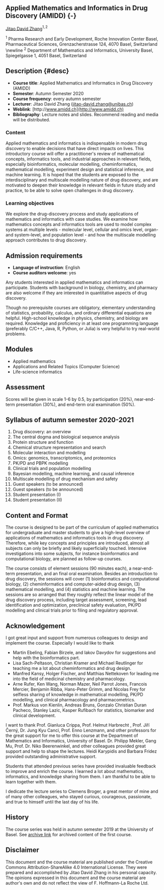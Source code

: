 ## Applied Mathematics and Informatics in Drug Discovery (AMIDD) {-}

[Jitao David Zhang](mailto:jitao_david.zhang@roche.com)$^{1,2}$

$^{1}$ Pharma Research and Early Development, Roche Innovation Center Basel, Pharmaceutical Sciences, Grenzacherstrasse 124, 4070 Basel, Switzerland \newline
$^{2}$ Department of Mathematics and Informatics, University Basel, Spiegelgasse 1, 4051 Basel, Switzerland


## Description {#desc}

* **Course title**: Applied Mathematics and Informatics in Drug Discovery (AMIDD)
* **Semester**: Autumn Semester 2020
* **Course frequency**: every autumn semester
* **Lecturer**: Jitao David Zhang (jitao-david.zhang@unibas.ch)
* **Weblink**: [http:\/\/www.amidd.ch](http://www.amidd.ch)
* **Bibliography**: Lecture notes and slides. Recommend reading and media will be distributed.

### Content

Applied mathematics and informatics is indispensable in modern drug discovery to enable decisions that have direct impacts on lives. This introductory course will offer a practitioner's review of mathematical concepts, informatics tools, and industrial approaches in relevant fields, especially bioinformatics, molecular modelling, cheminformatics, mathematical modelling, experiment design and statistical inference, and machine learning. It is hoped that the students are exposed to the interdisciplinary and multiscale modelling nature of drug discovery, and are motivated to deepen their knowledge in relevant fields in future study and practice, to be able to solve open challenges in drug discovery.

### Learning objectives

We explore the drug-discovery process and study applications of mathematics and informatics with case studies. We examine how mathematics concepts and informatics tools are used to model complex systems at multiple levels - molecular level, cellular and omics level, organ- and system-level, and population level - and how the multiscale modelling approach contributes to drug discovery.

## Admission requirements

* **Language of instruction**: English
* **Course auditors welcome**: yes

Any students interested in applied mathematics and informatics can participate. Students with background in biology, chemistry, and pharmacy are also welcome if they are interested in quantitative aspects of drug discovery.

Though no prerequisite courses are obligatory, elementary understanding of statistics, probability, calculus, and ordinary differential equations are helpful. High-school knowledge in physics, chemistry, and biology are required. Knowledge and proficiency in at least one programming language (preferably C/C++, Java, R, Python, or Julia) is very helpful to try real-world problems.

## Modules

* Applied mathematics
* Applications and Related Topics (Computer Science)
* Life-science informatics

## Assessment 

Scores will be given in scale 1-6 by 0.5, by participation (20%), near-end-term presentation (30%), and end-term oral examination (50%).

## Syllabus of autumn semester 2020-2021

1. Drug discovery: an overview
2. The central dogma and biological sequence analysis
3. Protein structure and function
4. Chemical structure representation and search
5. Molecular interaction and modelling
6. Omics: genomics, transcriptomics, and proteomics
7. PK/PD and PBPK modelling
8. Clinical trials and population modelling
9. Bayesian modelling, machine learning, and causal inference
10. Multiscale modelling of drug mechanism and safety
11. Guest speakers (to be announced)
12. Guest speakers (to be announced)
13. Student presentation (I)
14. Student presentation (II)

## Content and Format

The course is designed to be part of the curriculum of applied mathematics for undergraduate and master students to give a high-level overview of applications of mathematics and informatics tools in drug discovery. Therefore, while key concepts and principles are introduced, almost all subjects can only be briefly and likely superficially touched. Intensive investigations into some subjects, for instance bioinformatics and computational biology, are planned as follow-up courses.

The course consists of element sessions (90 minutes each), a near-end-term presentation, and an final oral examination. Besides an introduction to drug discovery, the sessions will cover (1) bioinformatics and computational biology, (2) cheminformatics and computer-aided drug design, (3) mathematical modelling, and (4) statistics and machine learning. The sessions are so arranged that they roughly reflect the linear model of the drug discovery process, including target assessment, screening, lead identification and optimization, preclinical safety evaluation, PK/PD modelling and clinical trials prior to filing and regulatory approval.

## Acknowledgement

I got great input and support from numerous colleagues to design and implement the course. Especially I would like to thank 

* Martin Ebeling, Fabian Birzele, and Iakov Davydov for suggestions and help with the bioinformatics part.
* Lisa Sach-Peltason, Christian Kramer and Michael Reutlinger for teaching me a lot about cheminformatics and drug design.
* Manfred Kansy, Holger Fischer, and Matthias Nettekoven for leading me into the field of medicinal chemistry and pharmacology.
* Arne Rufer, Ken Wang, Norman Mazer, Neil Parrot Jones, Francois Mercier, Benjamin Ribba, Hans-Peter Grimm, and Nicolas Frey for selfless sharing of knowledge in mathematical modelling, PK/PD modelling, and clinical pharmacology and pharmacometrics.
* Prof. Markus von Kienlin, Andreas Bruns, Gonzalo Christian Duran Pacheco, Stanley Lazic, Kasper Rufibach for statistics, biomarker and clinical development.

I want to thank Prof. Gianluca Crippa, Prof. Helmut Harbrecht , Prof. Jiří Černý, Dr. Jung Kyu Canci, Prof. Enno Lenzmann, and other professors for the great support for me to offer this course at the Department of Mathematics and Informatics, University of Basel. Dr. Philipp Mekler, Gang Mu, Prof. Dr. Niko Beerenwinkel, and other colleagues provided great support and help to shape the lectures. Heidi Karypidis and Barbara Fridez provided outstanding administrative support.

Students that attended previous series have provided invaluable feedback to improve and enrich the course. I learned a lot about mathematics, informatics, and knowledge sharing from them. I am thankful to be able to learn together with them.

I dedicate the lecture series to Clemens Broger, a great mentor of mine and of many other colleagues, who stayed curious, courageous, passionate, and true to himself until the last day of his life.

## History

The course series was held in autumn semester 2019 at the University of Basel. See [archive link](https://github.com/Accio/AMIDD/archive/v1.0.zip) for archived content of the first course.

## Disclaimer

This document and the course material are published under the Creative Commons Attribution-ShareAlike 4.0 International License. They were prepared and accomplished by Jitao David Zhang in his personal capacity. The opinions expressed in this document and the course material are author's own and do not reflect the view of F. Hoffmann-La Roche Ltd.
